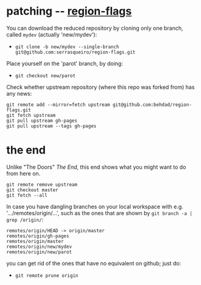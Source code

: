 # patching -- [region-flags](https://github.com/serrasqueiro/region-flags)

You can download the reduced repository by cloning only one branch, called `mydev` (actually 'new/mydev'):
- `git clone -b new/mydev --single-branch git@github.com:serrasqueiro/region-flags.git`

Place yourself on the 'parot' branch, by doing:
- `git checkout new/parot`

Check whether upstream repository (where this repo was forked from) has any news:

```
git remote add --mirror=fetch upstream git@github.com:behdad/region-flags.git
git fetch upstream
git pull upstream gh-pages
git pull upstream --tags gh-pages
```

# the end
Unlike "The Doors" *The End*, this end shows what you might want to do from here on.

```
git remote remove upstream
git checkout master
git fetch --all
```

In case you have dangling branches on your local workspace with e.g. '.../remotes/origin/...', such as the ones that are shown by `git branch -a | grep /origin/`:
```
remotes/origin/HEAD -> origin/master
remotes/origin/gh-pages
remotes/origin/master
remotes/origin/new/mydev
remotes/origin/new/parot
```
you can get rid of the ones that have no equivalent on github; just do:
- `git remote prune origin`

